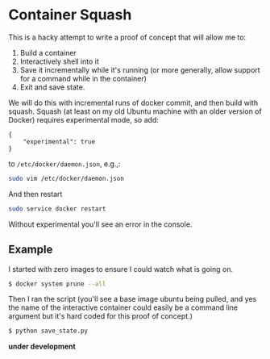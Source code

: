 # Container Squash

This is a hacky attempt to write a proof of concept that will allow me to:

1. Build a container
2. Interactively shell into it
3. Save it incrementally while it's running (or more generally, allow support for a command while in the container)
4. Exit and save state.

We will do this with incremental runs of docker commit, and then build with squash.
Squash (at least on my old Ubuntu machine with an older version of Docker) requires experimental mode, so add:

```
{ 
    "experimental": true 
}
```
to `/etc/docker/daemon.json`, e.g.,:

```bash
sudo vim /etc/docker/daemon.json
```

And then restart

```bash
sudo service docker restart
```

Without experimental you'll see an error in the console.

## Example

I started with zero images to ensure I could watch what is going on.

```bash
$ docker system prune --all
```

Then I ran the script (you'll see a base image ubuntu being pulled, and yes the name of the interactive container
could easily be a command line argument but it's hard coded for this proof of concept.)

```bash
$ python save_state.py
```

**under development**
